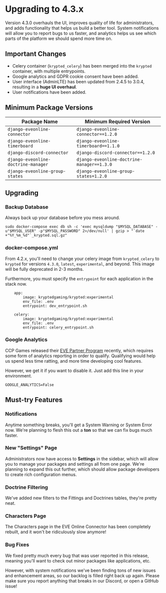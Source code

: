 # Upgrading to 4.3.x

Version 4.3.0 overhauls the UI, improves quality of life for administrators, and adds functionality that helps us build a better tool. System notifications will allow you to report bugs to us faster, and analytics helps us see which parts of the platform we should spend more time on. 

## Important Changes
* Celery container (`krypted_celery`) has been merged into the `krypted` container, with multiple entrypoints. 
* Google analytics and GDPR cookie consent have been added. 
* User interface (AdminLTE) has been updated from 2.4.5 to 3.0.4, resulting in a **huge UI overhaul**. 
* User notifications have been added.

## Minimum Package Versions 
|   Package Name    |   Minimum Required Version    |
|  ---  |  ---  |
|   `django-eveonline-connector`    |   `django-eveonline-connector==1.2.0`    |
|   `django-eveonline-timerboard`   |   `django-eveonline-timerboard==1.1.0`   |
|   `django-discord-connector`      |   `django-discord-connector==1.2.0`      |
|   `django-eveonline-doctrine-manager` | `django-eveonline-doctrine-manager==1.3.0` |
|   `django-eveonline-group-states` | `django-eveonline-group-states=1.2.0`    |

## Upgrading
### Backup Database
Always back up your database before you mess around. 
```
sudo docker-compose exec db sh -c 'exec mysqldump "$MYSQL_DATABASE" -u"$MYSQL_USER" -p"$MYSQL_PASSWORD" 2>/dev/null' | gzip > "`date +"%Y_%m_%d"`_krypted.sql.gz"
```

### docker-compose.yml
From 4.2.x, you'll need to change your celery image from `krypted_celery` to `krypted` for versions `4.3.0`, `latest`, `experimental`, and beyond. This image will be fully deprecated in 2-3 months. 

Furthermore, you must specify the `entrypoint` for each application in the stack now.

```
    app:
        image: kryptedgaming/krypted:experimental
        env_file: .env
        entrypoint: dev_entrypoint.sh
```

```
    celery:
        image: kryptedgaming/krypted:experimental
        env_file: .env
        entrypoint: celery_entrypoint.sh
```

### Google Analytics
CCP Games released their [EVE Partner Program](https://www.eveonline.com/partners) recently, which requires some form of analytics reporting in order to qualify. Qualifying would help us spend less time ratting, and more time developing cool features. 

However, we get it if you want to disable it. Just add this line in your environment.
```
GOOGLE_ANALYTICS=False
```

## Must-try Features
### Notifications
Anytime something breaks, you'll get a System Warning or System Error now. We're planning to flesh this out a **ton** so that we can fix bugs much faster. 

### New "Settings" Page
Administrators now have access to **Settings** in the sidebar, which will allow you to manage your packages and settings all from one page. We're planning to expand this out further, which should allow package developers to create rich configuration menus. 

### Doctrine Filtering
We've added new filters to the Fittings and Doctrines tables, they're pretty neat. 

### Characters Page
The Characters page in the EVE Online Connector has been completely rebuilt, and it won't be ridiculously slow anymore!

### Bug Fixes
We fixed pretty much every bug that was user reported in this release, meaning you'll want to check out minor packages like applications, etc.

However, with system notifications we've been finding tons of new issues and enhancement areas, so our backlog is filled right back up again. Please make sure you report anything that breaks in our Discord, or open a GitHub issue!